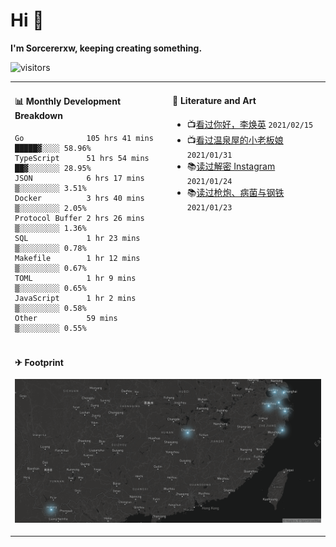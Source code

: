 # Hi 👋

**I'm Sorcererxw, keeping creating something.**

![visitors](https://visitor-badge.glitch.me/badge?page_id=sorcererxw.sorcererx)

<table width="800px">
<tr>
<td valign="top" width="50%">

#### 📊 Monthly Development Breakdown

<!--START_SECTION:waka-->
```text
Go              105 hrs 41 mins █████▓░░░░ 58.96%
TypeScript      51 hrs 54 mins  ██▓░░░░░░░ 28.95%
JSON            6 hrs 17 mins   ▒░░░░░░░░░ 3.51%
Docker          3 hrs 40 mins   ▒░░░░░░░░░ 2.05%
Protocol Buffer 2 hrs 26 mins   ▒░░░░░░░░░ 1.36%
SQL             1 hr 23 mins    ▒░░░░░░░░░ 0.78%
Makefile        1 hr 12 mins    ▒░░░░░░░░░ 0.67%
TOML            1 hr 9 mins     ▒░░░░░░░░░ 0.65%
JavaScript      1 hr 2 mins     ▒░░░░░░░░░ 0.58%
Other           59 mins         ▒░░░░░░░░░ 0.55%
```
<!--END_SECTION:waka-->

<td valign="top" width="50%">

#### 💃 Literature and Art

<!--START_SECTION:douban-->
* 📺[看过你好，李焕英](http://movie.douban.com/subject/34841067/) <code>2021/02/15</code>
* 📺[看过温泉屋的小老板娘](http://movie.douban.com/subject/30205667/) <code>2021/01/31</code>
* 📚[读过解密 Instagram](https://book.douban.com/subject/35252483/) <code>2021/01/24</code>
* 📚[读过枪炮、病菌与钢铁](https://book.douban.com/subject/1813841/) <code>2021/01/23</code>

<!--END_SECTION:douban-->

</td>
</tr>
<tr>
<td colspan="2">

#### ✈ Footprint

![footprint](./footprint.png)

</td>
</tr>
</table>


